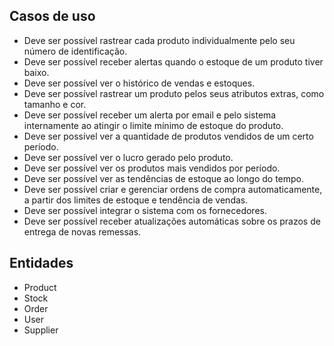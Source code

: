 ## Casos de uso
- Deve ser possível rastrear cada produto individualmente pelo seu número de identificação.
- Deve ser possível receber alertas quando o estoque de um produto tiver baixo.
- Deve ser possível ver o histórico de vendas e estoques.
- Deve ser possível rastrear um produto pelos seus atributos extras, como tamanho e cor.
- Deve ser possível receber um alerta por email e pelo sistema internamente ao atingir o limite mínimo de estoque do produto.
- Deve ser possível ver a quantidade de produtos vendidos de um certo período.
- Deve ser possível ver o lucro gerado pelo produto.
- Deve ser possível ver os produtos mais vendidos por período.
- Deve ser possível ver as tendências de estoque ao longo do tempo.
- Deve ser possível criar e gerenciar ordens de compra automaticamente, a partir dos limites de estoque e tendência de vendas.
- Deve ser possível integrar o sistema com os fornecedores.
- Deve ser possível receber atualizações automáticas sobre os prazos de entrega de novas remessas.

## Entidades

- Product
- Stock
- Order
- User
- Supplier

